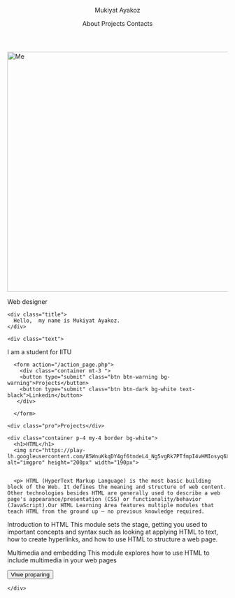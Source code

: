 <!DOCTYPE html>
<html lang="en">
  <head>
    <meta charset="utf-8">
    <title>About me</title>
    <link rel="stylesheet" href="mid1.css">
    <link href="https://cdn.jsdelivr.net/npm/bootstrap@5.1.3/dist/css/bootstrap.min.css" rel="stylesheet" integrity="sha384-1BmE4kWBq78iYhFldvKuhfTAU6auU8tT94WrHftjDbrCEXSU1oBoqyl2QvZ6jIW3" crossorigin="anonymous">

  </head>
  <body>

  <header>
    <p class="header">Mukiyat Ayakoz</p>
    <nav class="navg">
      <div class="about">About Projects Contacts</div>
    </nav>
  </header>

  <div class="img">
    <img src="https://sun9-63.userapi.com/impg/1kVwBj7pcM8vzQHiB0qr5wrRtZ_VWn47LWDFrA/uOKgj8_fAHE.jpg?size=1080x1017&quality=95&sign=da2eb7e7ff721b28bc0d68ebcf1e66c3&type=album" alt="Me" width="640px" height="550px">
  </div>

<div class="intro">
  <section class="content">
    <p class="designer">Web designer</p>

    <div class="title">
      Hello,  my name is Mukiyat Ayakoz.
    </div>

    <div class="text">
   <p>I am a student for IITU </p>
   </div>

      <form action="/action_page.php">
        <div class="container mt-3 ">
        <button type="submit" class="btn btn-warning bg-warning">Projects</button>
        <button type="submit" class="btn btn-dark bg-white text-black">Linkedin</button>
       </div>

      </form>
  </section>
</div>

<div class="projects">

  <section class="proj">

    <div class="pro">Projects</div>

    <div class="container p-4 my-4 border bg-white">
      <h1>HTML</h1>
      <img src="https://play-lh.googleusercontent.com/85WnuKkqDY4gf6tndeL4_Ng5vgRk7PTfmpI4vHMIosyq6XQ7ZGDXNtYG2s0b09kJMw" alt="imgpro" height="200px" width="190px">


      <p> HTML (HyperText Markup Language) is the most basic building block of the Web. It defines the meaning and structure of web content. Other technologies besides HTML are generally used to describe a web page's appearance/presentation (CSS) or functionality/behavior (JavaScript).Our HTML Learning Area features multiple modules that teach HTML from the ground up — no previous knowledge required.

Introduction to HTML
This module sets the stage, getting you used to important concepts and syntax such as looking at applying HTML to text, how to create hyperlinks, and how to use HTML to structure a web page.

Multimedia and embedding
This module explores how to use HTML to include multimedia in your web pages</p>
<form action="/action_page.php">
  <div class="container mt-3 ">
  <button type="submit" class="btn btn-dark bg-white text-black">Viwe proparing</button>

 </div>



    </div>

  </section>



</div>



  </body>
</html>
